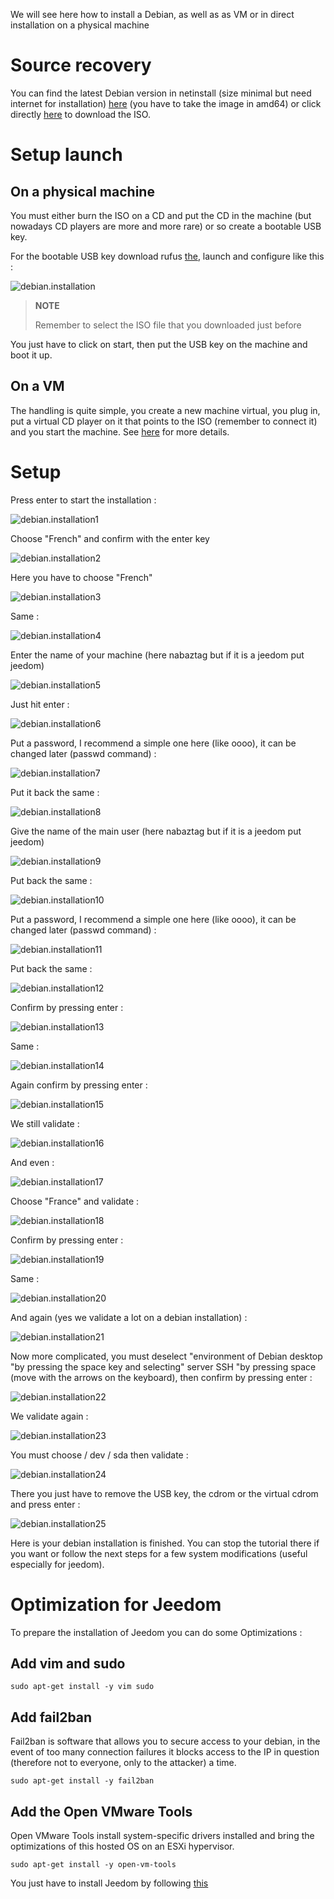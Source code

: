 We will see here how to install a Debian, as well as
as VM or in direct installation on a physical machine

Source recovery 
========================

You can find the latest Debian version in netinstall (size
minimal but need internet for installation)
[here](https://www.debian.org/CD/netinst) (you have to take the image in
amd64) or click directly
[here](http://cdimage.debian.org/debian-cd/9.1.0/amd64/iso-cd/debian-9.1.0-amd64-netinst.iso)
to download the ISO.

Setup launch 
===========================

On a physical machine 
------------------------

You must either burn the ISO on a CD and put the CD in the machine
(but nowadays CD players are more and more rare) or so
create a bootable USB key.

For the bootable USB key download rufus
[the](http://rufus.akeo.ie/downloads/rufus-2.9.exe), launch and
configure like this :

![debian.installation](images/debian.installation.PNG)

> **NOTE**
>
> Remember to select the ISO file that you downloaded
> just before

You just have to click on start, then put the USB key
on the machine and boot it up.

On a VM 
----------

The handling is quite simple, you create a new machine
virtual, you plug in, put a virtual CD player on it that points
to the ISO (remember to connect it) and you start the machine. See
[here](https://doc.jeedom.com/en_US/howto/doc-howto-vmware.creer_une_vm.html)
for more details.

Setup 
============

Press enter to start the installation :

![debian.installation1](images/debian.installation1.PNG)

Choose "French" and confirm with the enter key

![debian.installation2](images/debian.installation2.PNG)

Here you have to choose "French"

![debian.installation3](images/debian.installation3.PNG)

Same :

![debian.installation4](images/debian.installation4.PNG)

Enter the name of your machine (here nabaztag but if it is a jeedom
put jeedom)

![debian.installation5](images/debian.installation5.PNG)

Just hit enter :

![debian.installation6](images/debian.installation6.PNG)

Put a password, I recommend a simple one here (like oooo),
it can be changed later (passwd command) :

![debian.installation7](images/debian.installation7.PNG)

Put it back the same :

![debian.installation8](images/debian.installation8.PNG)

Give the name of the main user (here nabaztag but if it is a
jeedom put jeedom)

![debian.installation9](images/debian.installation9.PNG)

Put back the same :

![debian.installation10](images/debian.installation10.PNG)

Put a password, I recommend a simple one here (like oooo),
it can be changed later (passwd command) :

![debian.installation11](images/debian.installation11.PNG)

Put back the same :

![debian.installation12](images/debian.installation12.PNG)

Confirm by pressing enter :

![debian.installation13](images/debian.installation13.PNG)

Same :

![debian.installation14](images/debian.installation14.PNG)

Again confirm by pressing enter :

![debian.installation15](images/debian.installation15.PNG)

We still validate :

![debian.installation16](images/debian.installation16.PNG)

And even :

![debian.installation17](images/debian.installation17.PNG)

Choose "France" and validate :

![debian.installation18](images/debian.installation18.PNG)

Confirm by pressing enter :

![debian.installation19](images/debian.installation19.PNG)

Same :

![debian.installation20](images/debian.installation20.PNG)

And again (yes we validate a lot on a debian installation) :

![debian.installation21](images/debian.installation21.PNG)

Now more complicated, you must deselect "environment of
Debian desktop "by pressing the space key and selecting" server
SSH "by pressing space (move with the arrows on the
keyboard), then confirm by pressing enter :

![debian.installation22](images/debian.installation22.PNG)

We validate again :

![debian.installation23](images/debian.installation23.PNG)

You must choose / dev / sda then validate :

![debian.installation24](images/debian.installation24.PNG)

There you just have to remove the USB key, the cdrom or the virtual cdrom
and press enter :

![debian.installation25](images/debian.installation25.PNG)

Here is your debian installation is finished. You can stop the
tutorial there if you want or follow the next steps for a few
system modifications (useful especially for jeedom).

Optimization for Jeedom 
========================

To prepare the installation of Jeedom you can do some
Optimizations :

Add vim and sudo 
-------------------

    sudo apt-get install -y vim sudo

Add fail2ban 
----------------

Fail2ban is software that allows you to secure access to your debian,
in the event of too many connection failures it blocks access to
the IP in question (therefore not to everyone, only to the attacker) a
time.

    sudo apt-get install -y fail2ban

Add the Open VMware Tools 
-----------------------------

Open VMware Tools install system-specific drivers
installed and bring the optimizations of this hosted OS
on an ESXi hypervisor.

    sudo apt-get install -y open-vm-tools

You just have to install Jeedom by following
[this](https://doc.jeedom.com/en_US/installation/index#tocAnchor-1-27)
